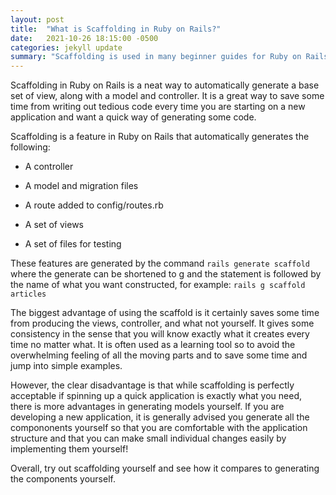 ```yaml
---
layout: post
title:  "What is Scaffolding in Ruby on Rails?"
date:   2021-10-26 18:15:00 -0500
categories: jekyll update
summary: "Scaffolding is used in many beginner guides for Ruby on Rails. What is it, and when should you use it?"
---
```

Scaffolding in Ruby on Rails is a neat way to automatically generate a base set of view, along with a model and controller. It is a great way to save some time from writing out tedious code every time you are starting on a new application and want a quick way of generating some code.



Scaffolding is a feature in Ruby on Rails that automatically generates the following:

  * A controller

  * A model and migration files

  * A route added to config/routes.rb

  * A set of views

  * A set of files for testing

These features are generated by the command
`rails generate scaffold`
where the generate can be shortened to g and the statement is followed by the name
of what you want constructed, for example:
`rails g scaffold articles`

The biggest advantage of using the scaffold is it certainly saves some time from producing the views,
controller, and what not yourself. It gives some consistency in the sense that you will know exactly what it creates
every time no matter what. It is often used as a learning tool so to avoid the overwhelming feeling of all the moving parts
and to save some time and jump into simple examples.

However, the clear disadvantage is that while scaffolding is perfectly acceptable if spinning up a quick application is
exactly what you need, there is more advantages in generating models yourself. If you are developing a new application,
it is generally advised you generate all the compononents yourself so that you are comfortable with the application
structure and that you can make small individual changes easily by implementing them yourself!

Overall, try out scaffolding yourself and see how it compares to generating the components yourself.
